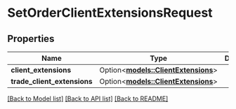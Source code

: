 # SetOrderClientExtensionsRequest

## Properties

Name | Type | Description | Notes
------------ | ------------- | ------------- | -------------
**client_extensions** | Option<[**models::ClientExtensions**](ClientExtensions.md)> |  | [optional]
**trade_client_extensions** | Option<[**models::ClientExtensions**](ClientExtensions.md)> |  | [optional]

[[Back to Model list]](../README.md#documentation-for-models) [[Back to API list]](../README.md#documentation-for-api-endpoints) [[Back to README]](../README.md)


